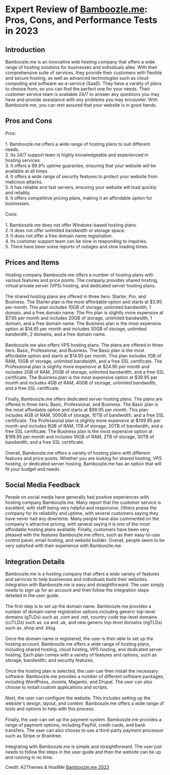 <h1>Expert Review of <a href="https://a2themes.com/bamboozleme-reviews">Bamboozle.me</a>: Pros, Cons, and Performance Tests in 2023</h1>
<h2>Introduction</h2>
Bamboozle.me is an innovative web hosting company that offers a wide range of hosting solutions for businesses and individuals alike. With their comprehensive suite of services, they provide their customers with flexible and secure hosting, as well as advanced technologies such as cloud computing and software-as-a-service (SaaS). They have a variety of plans to choose from, so you can find the perfect one for your needs. Their customer service team is available 24/7 to answer any questions you may have and provide assistance with any problems you may encounter. With Bamboozle.me, you can rest assured that your website is in good hands.
<h2>Pros and Cons</h2>
Pros:<br><br>1. Bamboozle.me offers a wide range of hosting plans to suit different needs.<br>2. Its 24/7 support team is highly knowledgeable and experienced in hosting services.<br>3. It offers a 99.9% uptime guarantee, ensuring that your website will be available at all times.<br>4. It offers a wide range of security features to protect your website from malicious attacks.<br>5. It has reliable and fast servers, ensuring your website will load quickly and reliably.<br>6. It offers competitive pricing plans, making it an affordable option for businesses.<br><br>Cons:<br><br>1. Bamboozle.me does not offer Windows-based hosting plans.<br>2. It does not offer unlimited bandwidth or storage space.<br>3. It does not offer a free domain name registration.<br>4. Its customer support team can be slow in responding to inquiries.<br>5. There have been some reports of outages and slow loading times.
<h2>Prices and Items</h2>
Hosting company Bamboozle.me offers a number of hosting plans with various features and price points. The company provides shared hosting, virtual private server (VPS) hosting, and dedicated server hosting plans. <br><br>The shared hosting plans are offered in three tiers: Starter, Pro, and Business. The Starter plan is the most affordable option and starts at $3.95 per month. This plan includes 10GB of storage, unlimited bandwidth, 1 domain, and a free domain name. The Pro plan is slightly more expensive at $7.95 per month and includes 20GB of storage, unlimited bandwidth, 1 domain, and a free domain name. The Business plan is the most expensive option at $14.95 per month and includes 30GB of storage, unlimited bandwidth, 2 domains, and a free domain name. <br><br>Bamboozle.me also offers VPS hosting plans. The plans are offered in three tiers: Basic, Professional, and Business. The Basic plan is the most affordable option and starts at $14.95 per month. This plan includes 1GB of RAM, 10GB of storage, unlimited bandwidth, and a free SSL certificate. The Professional plan is slightly more expensive at $24.95 per month and includes 2GB of RAM, 20GB of storage, unlimited bandwidth, and a free SSL certificate. The Business plan is the most expensive option at $39.95 per month and includes 4GB of RAM, 40GB of storage, unlimited bandwidth, and a free SSL certificate. <br><br>Finally, Bamboozle.me offers dedicated server hosting plans. The plans are offered in three tiers: Basic, Professional, and Business. The Basic plan is the most affordable option and starts at $99.95 per month. This plan includes 4GB of RAM, 500GB of storage, 10TB of bandwidth, and a free SSL certificate. The Professional plan is slightly more expensive at $149.95 per month and includes 8GB of RAM, 1TB of storage, 20TB of bandwidth, and a free SSL certificate. The Business plan is the most expensive option at $199.95 per month and includes 16GB of RAM, 2TB of storage, 30TB of bandwidth, and a free SSL certificate. <br><br>Overall, Bamboozle.me offers a variety of hosting plans with different features and price points. Whether you are looking for shared hosting, VPS hosting, or dedicated server hosting, Bamboozle.me has an option that will fit your budget and needs.
<h2>Social Media Feedback</h2>
People on social media have generally had positive experiences with hosting company Bamboozle.me. Many report that the customer service is excellent, with staff being very helpful and responsive. Others praise the company for its reliability and uptime, with several customers saying they have never had any downtime. Many people have also commented on the company's attractive pricing, with several saying it is one of the most affordable hosting plans available. Finally, customers have been very pleased with the features Bamboozle.me offers, such as their easy-to-use control panel, email hosting, and website builder. Overall, people seem to be very satisfied with their experience with Bamboozle.me.
<h2>Integration Details</h2>
Bamboozle.me is a hosting company that offers a wide variety of features and services to help businesses and individuals build their websites. Integration with Bamboozle.me is easy and straightforward. The user simply needs to sign up for an account and then follow the integration steps detailed in the user guide.<br><br>The first step is to set up the domain name. Bamboozle.me provides a number of domain name registration options including generic top-level domains (gTLDs) such as .com and .net, country code top-level domains (ccTLDs) such as .ca and .uk, and new generic top-level domains (ngTLDs) such as .shop and .blog.<br><br>Once the domain name is registered, the user is then able to set up the hosting account. Bamboozle.me offers a wide range of hosting plans, including shared hosting, cloud hosting, VPS hosting, and dedicated server hosting. Each plan comes with a variety of features and options, such as storage, bandwidth, and security features.<br><br>Once the hosting plan is selected, the user can then install the necessary software. Bamboozle.me provides a number of different software packages, including WordPress, Joomla, Magento, and Drupal. The user can also choose to install custom applications and scripts.<br><br>Next, the user can configure the website. This includes setting up the website's design, layout, and content. Bamboozle.me offers a wide range of tools and options to help with this process.<br><br>Finally, the user can set up the payment system. Bamboozle.me provides a range of payment options, including PayPal, credit cards, and bank transfers. The user can also choose to use a third-party payment processor such as Stripe or Braintree.<br><br>Integrating with Bamboozle.me is simple and straightforward. The user just needs to follow the steps in the user guide and then the website can be up and running in no time.
<p>Credit: A2Themes & HostMe <a href="https://a2themes.com/bamboozleme-reviews">Bamboozle.me 2023</a></p>